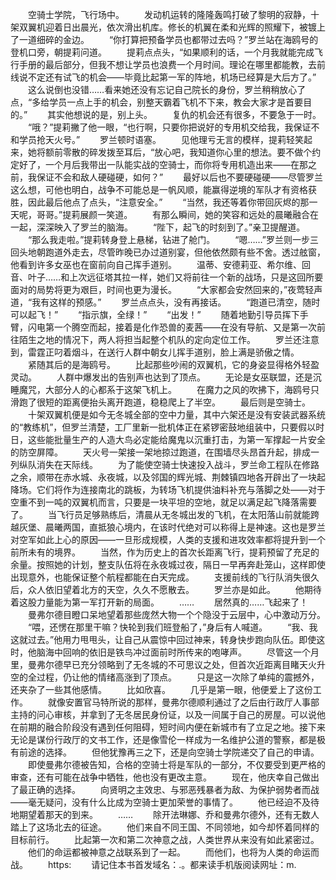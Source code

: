 　　空骑士学院，飞行场中。
　　发动机运转的隆隆轰鸣打破了黎明的寂静，十架双翼机迎着日出晨光，依次滑出机库。修长的机翼在柔和光辉的照耀下，被镀上了一道细碎的金边。
　　“你打算把预备学员也都带过去吗？”罗兰站在海鸥号的登机口旁，朝提莉问道。
　　提莉点点头，“如果顺利的话，一个月我就能完成飞行手册的最后部分，但我不想让学员也浪费一个月时间。理论在哪里都能教，去前线说不定还有试飞的机会——毕竟比起第一军的阵地，机场已经算是大后方了。”
　　这么说倒也没错……看来她还没有忘记自己院长的身份，罗兰稍稍放心了点，“多给学员一点上手的机会，别整天霸着飞机不下来，教会大家才是首要目的。”
　　其实他想说的是，别上头。
　　复仇的机会还有很多，不要急于一时。
　　“哦？”提莉撇了他一眼，“也行啊，只要你把说好的专用机交给我，我保证不和学员抢天火号。”
　　罗兰顿时语塞。
　　见他理亏无言的模样，提莉轻笑起来，她将额前零散的碎发拨至耳后，“放心吧，我知道你心里的想法。要不做个约定好了，一个月后我带出一队能实战的空骑士，而你将专用机造出来——在那之前，我保证不会和敌人硬碰硬，如何？”
　　最好以后也不要硬碰硬——尽管罗兰这么想，可他也明白，战争不可能总是一帆风顺，能赢得逆境的军队才有资格获胜，因此最后他点了点头，“注意安全。”
　　“当然，我还等着你带回灰烬的那一天呢，哥哥。”提莉展颜一笑道。
　　有那么瞬间，她的笑容和远处的晨曦融合在一起，深深映入了罗兰的脑海。
　　“陛下，起飞的时刻到了。”亲卫提醒道。
　　“那么我走啦。”提莉转身登上悬梯，钻进了舱门。
　　“嗯……”罗兰则一步三回头地朝跑道外走去，尽管昨晚已办过道别宴，但他依然颇有些不舍。透过舷窗，他看到许多女巫也在窗前向自己挥手道别。
　　温蒂、安德莉亚、希尔维、回音、叶子……和上次远征塔其拉一样，她们又将前往一个新的战场，只是这回所要面对的局势将更为艰巨，时间也更为漫长。
　　“大家都会安然回来的，”夜莺轻声道，“我有这样的预感。”
　　罗兰点点头，没有再接话。
　　“跑道已清空，随时可以起飞！”
　　“指示旗，全绿！”
　　“出发！”
　　随着地勤引导员挥下手臂，闪电第一个腾空而起，接着是化作恐兽的麦茜——在没有导航、又是第一次前往陌生之地的情况下，两人将担当起整个机队的定向定位工作。
　　罗兰还注意到，雷霆正叼着烟斗，在送行人群中朝女儿挥手道别，脸上满是骄傲之情。
　　紧随其后的是海鸥号。
　　比起那些吵闹的双翼机，它的身姿显得格外轻盈灵动。
　　人群中爆发出的告别声也达到了顶点。
　　无论是女巫联盟，还是沉睡魔咒，大部分人的心都系于这架飞机上。
　　在魔力之风的吹拂下，海鸥号只滑跑了很短的距离便抬头离开跑道，稳稳爬上了半空。
　　最后则是空骑士。
　　十架双翼机便是如今无冬城全部的空中力量，其中六架还是没有安装武器系统的“教练机”，但罗兰清楚，工厂里新一批机体正在紧锣密鼓地组装中，只要假以时日，这些能批量生产的人造大鸟必定能给魔鬼以沉重打击，为第一军撑起一片安全的防空屏障。
　　天火号一架接一架地掠过跑道，在围墙尽头昂首升起，排成一列纵队消失在天际线。
　　为了能使空骑士快速投入战斗，罗兰命工程队在修路之余，顺带在赤水城、永夜城，以及邻国的辉光城、荆棘镇四地各开辟出了一块起降场。它们将作为连接南北的跳板，为转场飞机提供油料补充与落脚之处——对于空重不到一吨的双翼机而言，只要是一块平坦的空地，就足以满足起飞降落需要了。
　　当飞行员足够熟练后，清晨从无冬城出发的飞机，在太阳落山前就能跨越灰堡、晨曦两国，直抵狼心境内，在该时代绝对可以称得上是神速。这也是罗兰对空军如此上心的原因——一旦形成规模，人类的支援和进攻效率都将提升到一个前所未有的境界。
　　当然，作为历史上的首次长距离飞行，提莉预留了充足的余量。按照她的计划，整支队伍将在永夜城过夜，隔日一早再奔赴笼山，这样即使出现意外，也能保证整个航程都能在白天完成。
　　支援前线的飞行队消失很久后，众人依旧望着北方的天空，久久不愿散去。
　　罗兰亦是如此。
　　他期待着这股力量能为第一军打开新的局面。
　　……
　　居然真的……飞起来了！
　　曼弗尔德目瞪口呆地望着那些庞然大物一个个隐没于云层中，心中激动万分。
　　“喂，还愣在那里干嘛？快轮到我们班登船了，”身后有人喊道。
　　“我、我这就过去。”他用力甩甩头，让自己从震惊中回过神来，转身快步跑向队伍。即使这时，他脑海中回响的依旧是铁鸟冲过面前时所传来的咆哮声。
　　尽管这一个月里，曼弗尔德早已充分领略到了无冬城的不可思议之处，但首次近距离目睹天火升空的全过程，仍让他的情绪高涨到了顶点。
　　只是这一次除了单纯的震撼外，还夹杂了一些其他感情。
　　比如欣喜。
　　几乎是第一眼，他便爱上了这份工作。
　　就像安置官马特所说的那样，曼弗尔德顺利通过了之后由行政厅人事部主持的问心审核，并拿到了无冬居民身份证，以及一间属于自己的房屋。可以说他在前期的融合阶段没有遇到任何阻碍，短时间内便在新城市有了立足之地。接下来无论是谋份行政厅的文书工作，还是像雪伦一样成为一名维护公道的警察，都是极有前途的选择。
　　但他犹豫再三之下，还是向空骑士学院递交了自己的申请。
　　即使曼弗尔德被告知，合格的空骑士将是军队的一部分，不仅要受到更严格的审查，还有可能在战争中牺牲，他也没有更改主意。
　　现在，他庆幸自己做出了最正确的选择。
　　向贤明之主效忠、与邪恶残暴者为敌、为保护弱势者而战——毫无疑问，没有什么比成为空骑士更加荣誉的事情了。
　　他已经迫不及待地期望着那天的到来。
　　……
　　除开法琳娜、乔和曼弗尔德外，还有无数人踏上了这场北去的征途。
　　他们来自不同王国、不同领地，如今却怀着同样的目标前行。
　　比起第一次和第二次神意之战，人类世界从来没有如此紧密过。
　　他们的命运都被神意之战联系到了一起。
　　而他们，也将为人类的命运而战。
　　https:
　　请记住本书首发域名：.。都来读手机版阅读网址：m.